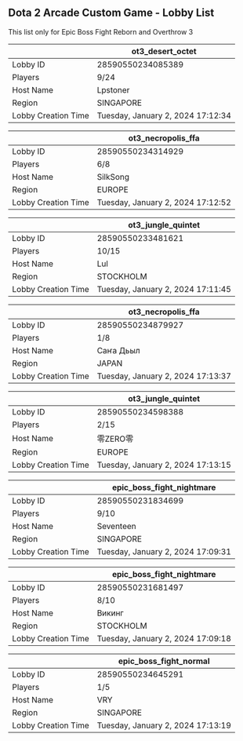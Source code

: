 ## Dota 2 Arcade Custom Game - Lobby List

This list only for Epic Boss Fight Reborn and Overthrow 3

|  | ot3_desert_octet |
| ------ | ------ |
| Lobby ID | 28590550234085389 |
| Players | 9/24 |
| Host Name | Lpstoner |
| Region | SINGAPORE |
| Lobby Creation Time | Tuesday, January 2, 2024 17:12:34 |


|  | ot3_necropolis_ffa |
| ------ | ------ |
| Lobby ID | 28590550234314929 |
| Players | 6/8 |
| Host Name | SilkSong |
| Region | EUROPE |
| Lobby Creation Time | Tuesday, January 2, 2024 17:12:52 |


|  | ot3_jungle_quintet |
| ------ | ------ |
| Lobby ID | 28590550233481621 |
| Players | 10/15 |
| Host Name | Lul |
| Region | STOCKHOLM |
| Lobby Creation Time | Tuesday, January 2, 2024 17:11:45 |


|  | ot3_necropolis_ffa |
| ------ | ------ |
| Lobby ID | 28590550234879927 |
| Players | 1/8 |
| Host Name | Caҥа Дьыл |
| Region | JAPAN |
| Lobby Creation Time | Tuesday, January 2, 2024 17:13:37 |


|  | ot3_jungle_quintet |
| ------ | ------ |
| Lobby ID | 28590550234598388 |
| Players | 2/15 |
| Host Name | 零ZERO零 |
| Region | EUROPE |
| Lobby Creation Time | Tuesday, January 2, 2024 17:13:15 |


|  | epic_boss_fight_nightmare |
| ------ | ------ |
| Lobby ID | 28590550231834699 |
| Players | 9/10 |
| Host Name | Seventeen |
| Region | SINGAPORE |
| Lobby Creation Time | Tuesday, January 2, 2024 17:09:31 |


|  | epic_boss_fight_nightmare |
| ------ | ------ |
| Lobby ID | 28590550231681497 |
| Players | 8/10 |
| Host Name | Викинг |
| Region | STOCKHOLM |
| Lobby Creation Time | Tuesday, January 2, 2024 17:09:18 |


|  | epic_boss_fight_normal |
| ------ | ------ |
| Lobby ID | 28590550234645291 |
| Players | 1/5 |
| Host Name | VRY |
| Region | SINGAPORE |
| Lobby Creation Time | Tuesday, January 2, 2024 17:13:19 |


